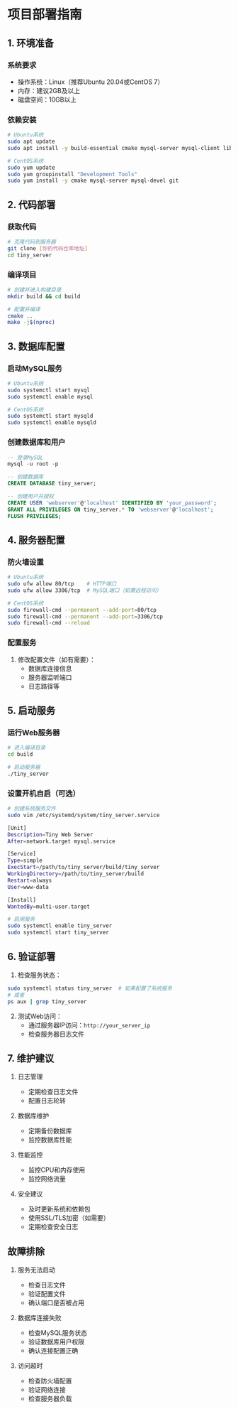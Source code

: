 # 项目部署指南

## 1. 环境准备

### 系统要求
- 操作系统：Linux（推荐Ubuntu 20.04或CentOS 7）
- 内存：建议2GB及以上
- 磁盘空间：10GB以上

### 依赖安装
```bash
# Ubuntu系统
sudo apt update
sudo apt install -y build-essential cmake mysql-server mysql-client libmysqlclient-dev git

# CentOS系统
sudo yum update
sudo yum groupinstall "Development Tools"
sudo yum install -y cmake mysql-server mysql-devel git
```

## 2. 代码部署

### 获取代码
```bash
# 克隆代码到服务器
git clone [你的代码仓库地址]
cd tiny_server
```

### 编译项目
```bash
# 创建并进入构建目录
mkdir build && cd build

# 配置并编译
cmake ..
make -j$(nproc)
```

## 3. 数据库配置

### 启动MySQL服务
```bash
# Ubuntu系统
sudo systemctl start mysql
sudo systemctl enable mysql

# CentOS系统
sudo systemctl start mysqld
sudo systemctl enable mysqld
```

### 创建数据库和用户
```sql
-- 登录MySQL
mysql -u root -p

-- 创建数据库
CREATE DATABASE tiny_server;

-- 创建用户并授权
CREATE USER 'webserver'@'localhost' IDENTIFIED BY 'your_password';
GRANT ALL PRIVILEGES ON tiny_server.* TO 'webserver'@'localhost';
FLUSH PRIVILEGES;
```

## 4. 服务器配置

### 防火墙设置
```bash
# Ubuntu系统
sudo ufw allow 80/tcp    # HTTP端口
sudo ufw allow 3306/tcp  # MySQL端口（如需远程访问）

# CentOS系统
sudo firewall-cmd --permanent --add-port=80/tcp
sudo firewall-cmd --permanent --add-port=3306/tcp
sudo firewall-cmd --reload
```

### 配置服务
1. 修改配置文件（如有需要）：
   - 数据库连接信息
   - 服务器监听端口
   - 日志路径等

## 5. 启动服务

### 运行Web服务器
```bash
# 进入编译目录
cd build

# 启动服务器
./tiny_server
```

### 设置开机自启（可选）
```bash
# 创建系统服务文件
sudo vim /etc/systemd/system/tiny_server.service

[Unit]
Description=Tiny Web Server
After=network.target mysql.service

[Service]
Type=simple
ExecStart=/path/to/tiny_server/build/tiny_server
WorkingDirectory=/path/to/tiny_server/build
Restart=always
User=www-data

[Install]
WantedBy=multi-user.target

# 启用服务
sudo systemctl enable tiny_server
sudo systemctl start tiny_server
```

## 6. 验证部署

1. 检查服务状态：
```bash
sudo systemctl status tiny_server  # 如果配置了系统服务
# 或者
ps aux | grep tiny_server
```

2. 测试Web访问：
   - 通过服务器IP访问：`http://your_server_ip`
   - 检查服务器日志文件

## 7. 维护建议

1. 日志管理
   - 定期检查日志文件
   - 配置日志轮转

2. 数据库维护
   - 定期备份数据库
   - 监控数据库性能

3. 性能监控
   - 监控CPU和内存使用
   - 监控网络流量

4. 安全建议
   - 及时更新系统和依赖包
   - 使用SSL/TLS加密（如需要）
   - 定期检查安全日志

## 故障排除

1. 服务无法启动
   - 检查日志文件
   - 验证配置文件
   - 确认端口是否被占用

2. 数据库连接失败
   - 检查MySQL服务状态
   - 验证数据库用户权限
   - 确认连接配置正确

3. 访问超时
   - 检查防火墙配置
   - 验证网络连接
   - 检查服务器负载